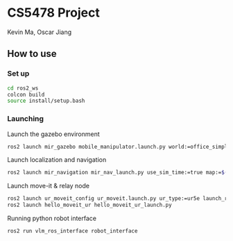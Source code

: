 # CS5478 Project

Kevin Ma, Oscar Jiang

## How to use

### Set up

```bash
cd ros2_ws
colcon build
source install/setup.bash
```

### Launching

Launch the gazebo environment

```bash
ros2 launch mir_gazebo mobile_manipulator.launch.py world:=office_simplified rviz_config_file:=$(ros2 pkg prefix mir_navigation)/share/mir_navigation/rviz/mir_nav.rviz
```

Launch localization and navigation

```bash
ros2 launch mir_navigation mir_nav_launch.py use_sim_time:=true map:=$(ros2 pkg prefix mir_navigation)/share/mir_navigation/maps/office_simplified.yaml
```

Launch move-it & relay node

```bash
ros2 launch ur_moveit_config ur_moveit.launch.py ur_type:=ur5e launch_rviz:=true prefix:=ur_ use_fake_hardware:=true use_sim_time:=true
ros2 launch hello_moveit_ur hello_moveit_ur_launch.py 
```

Running python robot interface

```bash
ros2 run vlm_ros_interface robot_interface 
```

